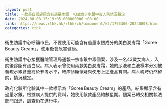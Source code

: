 ```yaml
---
layout: post
title: 一款美白潤膚霜含有過量水銀　43歲女子水銀中毒入院情況穩定
date: 2024-08-08 15:19:05.000000000 +08:00
link: https://news.rthk.hk/rthk/ch/component/k2/1765306-20240808.htm
categories: rthk
---
```


衞生防護中心呼籲市民，不要使用可能含有過量水銀成分的美白潤膚霜「Goree Beauty Cream」，使用後會危害健康。

衞生防護中心接獲醫院管理局通報一宗水銀中毒個案，涉及一名43歲女病人，入院後診斷有蛋白尿。病人表示曾使用兩款美白潤膚霜，她的尿液和血液樣本分別被發現水銀含量高於參考水平，臨床診斷懷疑與使用上述產品有關。病人現時仍然留院，情況穩定。

政府化驗所化驗其中一款標示為「Goree Beauty Cream」的產品，結果顯示含有過量水銀。根據病人提供的資料，她使用該款產品約數星期。個案已轉交相關執法部門跟進，調查仍在進行中。
